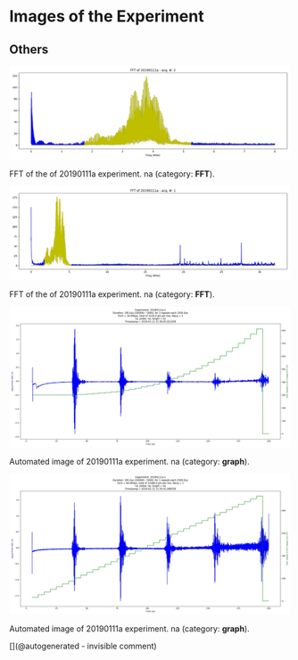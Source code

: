 # Images of the Experiment

## Others

![](/matty/20190111a/images/20190111a-2-fft.jpg)

FFT of the of 20190111a experiment. na (category: __FFT__).

![](/matty/20190111a/images/20190111a-1-fft.jpg)

FFT of the of 20190111a experiment. na (category: __FFT__).

![](/matty/20190111a/images/20190111a-2.jpg)

Automated image of 20190111a experiment. na (category: __graph__).

![](/matty/20190111a/images/20190111a-1.jpg)

Automated image of 20190111a experiment. na (category: __graph__).



[](@autogenerated - invisible comment)